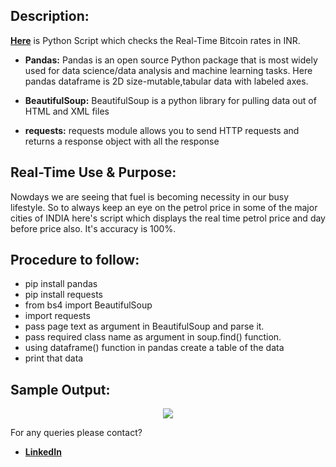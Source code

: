 ## Description: 
[**Here**](https://github.com/Aditya8821/Awesome_Python_Scripts/blob/main/WebScrapingScripts/Real-Time%20Petrol%20Price/petrol_price.py) is Python Script which checks the Real-Time Bitcoin rates in INR.

- **Pandas:**
Pandas is an open source Python package that is most widely used for data science/data analysis and machine learning tasks. Here pandas dataframe is 2D size-mutable,tabular data with labeled axes.

- **BeautifulSoup:**
BeautifulSoup is a python library for pulling data out of HTML and XML files
 
- **requests:**
requests module allows you to send HTTP requests and returns a response object with all the response

## **Real-Time Use & Purpose:**
Nowdays we are seeing that fuel is becoming necessity in our busy lifestyle. So to always keep an eye on the petrol price in some of the major cities of INDIA here's script which displays the real time petrol price and day before price also. It's accuracy is 100%.

## Procedure to follow: 
- pip install pandas
- pip install requests
- from bs4 import BeautifulSoup
- import requests
- pass page text as argument in BeautifulSoup and parse it.
- pass required class name as argument in soup.find() function.
- using dataframe() function in pandas create a table of the data
- print that data
## Sample Output:
<p align="center"><img src="https://github.com/Aditya8821/Awesome_Python_Scripts/blob/main/WebScrapingScripts/Real-Time%20Petrol%20Price/Images/Demo%20Output.png"></p>

For any queries please contact?
- [**LinkedIn**](https://www.linkedin.com/in/aditya-trivedi-032090164/)
